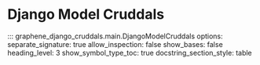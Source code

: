 # Django Model Cruddals

::: graphene_django_cruddals.main.DjangoModelCruddals
    options:
      separate_signature: true
      allow_inspection: false
      show_bases: false
      heading_level: 3
      show_symbol_type_toc: true
      docstring_section_style: table